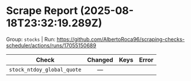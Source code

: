 # Scrape Report (2025-08-18T23:32:19.289Z)

Group: `stocks`  |  Run: https://github.com/AlbertoRoca96/scraping-checks-scheduler/actions/runs/17055150689

| Check | Changed | Keys | Error |
|---|:---:|:--|:--|
| `stock_ntdoy_global_quote` | — |  |  |
